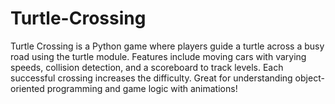 # Turtle-Crossing
Turtle Crossing is a Python game where players guide a turtle across a busy road using the turtle module. Features include moving cars with varying speeds, collision detection, and a scoreboard to track levels. Each successful crossing increases the difficulty. Great for understanding object-oriented programming and game logic with animations!
